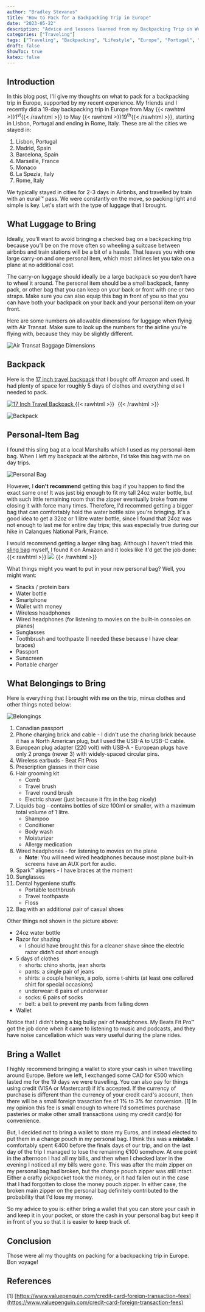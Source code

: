 ```yaml
---
author: "Bradley Stevanus"
title: "How to Pack for a Backpacking Trip in Europe"
date: "2023-05-22"
description: "Advice and lessons learned from my Backpacking Trip in Western Europe"
categories: ["Traveling"]
tags: ["Traveling", "Backpacking", "Lifestyle", "Europe", "Portugal", "Spain", "France", "Italy", "Preparation"]
draft: false
ShowToc: true
katex: false
---
```

## Introduction
In this blog post, I'll give my thoughts on what to pack for a backpacking trip in Europe, supported by my recent experience. My friends and I recently did a 19-day backpacking trip in Europe from May {{< rawhtml >}}1<sup>st</sup>{{< /rawhtml >}} to May {{< rawhtml >}}19<sup>th</sup>{{< /rawhtml >}}, starting in Lisbon, Portugal and ending in Rome, Italy. These are all the cities we stayed in:

1. Lisbon, Portugal
2. Madrid, Spain
3. Barcelona, Spain
4. Marseille, France
5. Monaco
6. La Spezia, Italy
7. Rome, Italy

We typically stayed in cities for 2-3 days in Airbnbs, and travelled by train with an eurail&trade; pass. We were constantly on the move, so packing light and simple is key. Let's start with the type of luggage that I brought.

## What Luggage to Bring
Ideally, you’ll want to avoid bringing a checked bag on a backpacking trip because you’ll be on the move often so wheeling a suitcase between airbnbs and train stations will be a bit of a hassle. That leaves you with one large carry-on and one personal item, which most airlines let you take on a plane at no additional cost. 

The carry-on luggage should ideally be a large backpack so you don’t have to wheel it around. The personal item should be a small backpack, fanny pack, or other bag that you can keep on your back or front with one or two straps. Make sure you can also equip this bag in front of you so that you can have both your backpack on your back and your personal item on your front. 

Here are some numbers on allowable dimensions for luggage when flying with Air Transat. Make sure to look up the numbers for the airline you’re flying with, because they may be slightly different.

![Air Transat Baggage Dimensions](images/air-transat-baggage-dimensions.png)

## Backpack
Here is the [17 inch travel backpack](https://amzn.to/3Wpc2F9) that I bought off Amazon and used. It had plenty of space for roughly 5 days of clothes and everything else I needed to pack.

[![17 Inch Travel Backpack](
    //ws-na.amazon-adsystem.com/widgets/q?_encoding=UTF8&ASIN=B0BDLB1TBQ&Format=_SL160_&ID=AsinImage&MarketPlace=CA&ServiceVersion=20070822&WS=1&tag=bstore0e45-20&language=en_CA "17 Inch Travel Backpack")
](https://www.amazon.ca/dp/B0BDLB1TBQ?th=1&linkCode=li2&tag=bstore0e45-20&linkId=39b1b4958e8fe437dbf34714c3256e08&language=en_CA&ref_=as_li_ss_il)
{{< rawhtml >}}
<img src="https://ir-ca.amazon-adsystem.com/e/ir?t=bstore0e45-20&language=en_CA&l=li2&o=15&a=B0BDLB1TBQ" width="1" height="1" border="0" alt="" style="border:none !important; margin:0px !important;" />
{{< /rawhtml >}}

![Backpack](images/backpack.jpg)

## Personal-Item Bag
I found this sling bag at a local Marshalls which I used as my personal-item bag. When I left my backpack at the airbnbs, I'd take this bag with me on day trips.

![Personal Bag](images/personal-bag.jpg)

However, I **don't recommend** getting this bag if you happen to find the exact same one! It was just big enough to fit my tall 24oz water bottle, but with such little remaining room that the zipper eventually broke from me closing it with force many times. Therefore, I'd recommed getting a bigger bag that can comfortably hold the water bottle size you're bringing. It's a good idea to get a 32oz or 1 litre water bottle, since I found that 24oz was not enough to last me for entire day trips; this was especially true during our hike in Calanques National Park, France.

I would recommend getting a larger sling bag. Although I haven't tried this [sling bag](https://amzn.to/3MrHGNA) myself, I found it on Amazon and it looks like it'd get the job done:
{{< rawhtml >}}
<a href="https://www.amazon.ca/dp/B07T53XPPH?&linkCode=li3&tag=bstore0e45-20&linkId=b34a9cfeb900a8305c2913f0e3e2104d&language=en_CA&ref_=as_li_ss_il" target="_blank"><img border="0" src="//ws-na.amazon-adsystem.com/widgets/q?_encoding=UTF8&ASIN=B07T53XPPH&Format=_SL250_&ID=AsinImage&MarketPlace=CA&ServiceVersion=20070822&WS=1&tag=bstore0e45-20&language=en_CA" ></a><img src="https://ir-ca.amazon-adsystem.com/e/ir?t=bstore0e45-20&language=en_CA&l=li3&o=15&a=B07T53XPPH" width="1" height="1" border="0" alt="" style="border:none !important; margin:0px !important;" />
{{< /rawhtml >}}

What things might you want to put in your new personal bag? Well, you might want:
* Snacks / protein bars
* Water bottle
* Smartphone
* Wallet with money
* Wireless headphones
* Wired headphones (for listening to movies on the built-in consoles on planes)
* Sunglasses
* Toothbrush and toothpaste (I needed these because I have clear braces)
* Passport
* Sunscreen
* Portable charger

## What Belongings to Bring
Here is everything that I brought with me on the trip, minus clothes and other things noted below:

![Belongings](images/belongings.jpg)

1. Canadian passport
2. Phone charging brick and cable - I didn't use the charing brick because it has a North American plug, but I used the USB-A to USB-C cable.
3. European plug adapter (220 volt) with USB-A - European plugs have only 2 prongs (never 3) with widely-spaced circular pins.
4. Wireless earbuds - Beat Fit Pros
5. Prescription glasses in their case
6. Hair grooming kit
    * Comb
    * Travel brush
    * Travel round brush
    * Electric shaver (just because it fits in the bag nicely)
7. Liquids bag - contains bottles of size 100ml or smaller, with a maximum total volume of 1 litre.
    * Shampoo
    * Conditioner
    * Body wash
    * Moisturizer
    * Allergy medication
8. Wired headphones - for listening to movies on the plane
    * **Note**: You will need wired headphones because most plane built-in screens have an AUX port for audio.
9. Spark&trade; aligners - I have braces at the moment
10. Sunglasses
11. Dental hygeniene stuffs
    * Portable toothbrush
    * Travel toothpaste
    * Floss
12. Bag with an additional pair of casual shoes

Other things not shown in the picture above:
* 24oz water bottle
* Razor for shazing
    * I should have brought this for a cleaner shave since the electric razor didn't cut short enough
* 5 days of clothes
    * shorts: chino shorts, jean shorts
    * pants: a single pair of jeans
    * shirts: a couple henleys, a polo, some t-shirts (at least one collared shirt for special occasions)
    * underwear: 6 pairs of underwear
    * socks: 6 pairs of socks
    * belt: a belt to prevent my pants from falling down
* Wallet

Notice that I didn't bring a big bulky pair of headphones. My Beats Fit Pro&trade; got the job done when it came to listening to music and podcasts, and they have noise cancellation which was very useful during the plane rides.

## Bring a Wallet
I highly recommend bringing a wallet to store your cash in when travelling around Europe. Before we left, I exchanged some CAD for &euro;500 which lasted me for the 19 days we were travelling. You can also pay for things using credit (VISA or Mastercard) if it's accepted. If the currency of purchase is different than the currency of your credit card's account, then there will be a small foreign trasaction fee of 1% to 3% for conversion. [1] In my opinion this fee is small enough to where I'd sometimes purchase pasteries or make other small transactions using my credit card(s) for convenience.

But, I decided not to bring a wallet to store my Euros, and instead elected to put them in a change pouch in my personal bag. I think this was a **mistake**. I comfortably spent &euro;400 before the finals days of our trip, and on the last day of the trip I managed to lose the remaining &euro;100 somehow. At one point in the afternoon I had all my bills, and then when I checked later in the evening I noticed all my bills were gone. This was after the main zipper on my personal bag had broken, but the change pouch zipper was still intact. Either a crafty pickpocket took the money, or it had fallen out in the case that I had forgotten to close the money pouch zipper. In either case, the broken main zipper on the personal bag definitely contributed to the probability that I'd lose my money. 

So my advice to you is: either bring a wallet that you can store your cash in and keep it in your pocket, or store the cash in your personal bag but keep it in front of you so that it is easier to keep track of.

## Conclusion

Those were all my thoughts on packing for a backpacking trip in Europe. Bon voyage!

## References
[1] [https://www.valuepenguin.com/credit-card-foreign-transaction-fees](https://www.valuepenguin.com/credit-card-foreign-transaction-fees)
